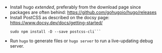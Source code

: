 - Install hugo *extended*, preferably from the download page since packages are often behind: https://github.com/gohugoio/hugo/releases
- Install PostCSS as described on the docsy page: https://www.docsy.dev/docs/getting-started/
   ```sudo npm install -D --save autoprefixer
   sudo npm install -D --save postcss-cli```
- Run `hugo` to generate files or `hugo server` to run a live-updating debug server.
